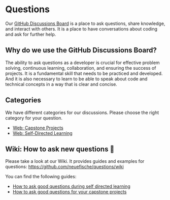 # Questions

Our [GitHub Discussions Board](https://github.com/orgs/neuefische/discussions) is a place to ask questions, share knowledge, and interact with others. It is a place to have conversations about coding and ask for further help.

## Why do we use the GitHub Discussions Board?

The ability to ask questions as a developer is crucial for effective problem solving, continuous learning, collaboration, and ensuring the success of projects. It is a fundamental skill that needs to be practiced and developed. And it is also necessary to learn to be able to speak about code and technical concepts in a way that is clear and concise.

## Categories

We have different categories for our discussions. Please choose the right category for your question.

- [Web: Capstone Projects](https://github.com/orgs/neuefische/discussions/categories/web)
- [Web: Self-Directed Learning](https://github.com/orgs/neuefische/discussions/categories/web-self-directed-learning)

## Wiki: How to ask new questions 👀

Please take a look at our Wiki. It provides guides and examples for questions: https://github.com/neuefische/questions/wiki

You can find the following guides:

- [How to ask good questions during self directed learning](https://github.com/neuefische/questions/wiki/Web:-Self%E2%80%90Directed-Learning-%E2%80%90-How-to-ask-good-questions)
- [How to ask good questions for your capstone projects](https://github.com/neuefische/questions/wiki/Web:-Capstone-Projects-%E2%80%90-How-to-ask-good-questions)
